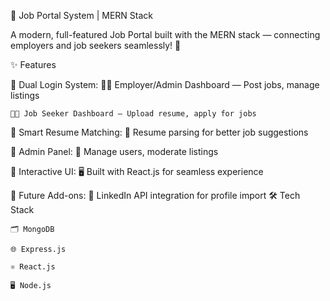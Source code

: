 💼 Job Portal System | MERN Stack



A modern, full-featured Job Portal built with the MERN stack — connecting employers and job seekers seamlessly! 🚀

✨ Features

🔹 Dual Login System:
    👨‍💼 Employer/Admin Dashboard — Post jobs, manage listings
    
    👨‍💻 Job Seeker Dashboard — Upload resume, apply for jobs

🔹 Smart Resume Matching:
    📄 Resume parsing for better job suggestions

🔹 Admin Panel:
    🔐 Manage users, moderate listings

🔹 Interactive UI:
    🖥️ Built with React.js for seamless experience

🔹 Future Add-ons:
    🔗 LinkedIn API integration for profile import
🛠 Tech Stack

    🗂 MongoDB

    🌐 Express.js

    ⚛️ React.js

    🖥️ Node.js
